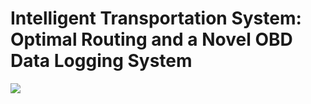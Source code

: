 # Intelligent Transportation System: Optimal Routing and a Novel OBD Data Logging System
![](docs/plots/Poster.png)
